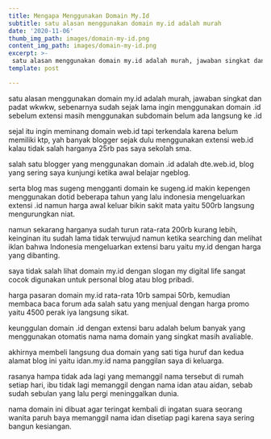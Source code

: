 ```yaml
---
title: Mengapa Menggunakan Domain My.Id
subtitle: satu alasan menggunakan domain my.id adalah murah
date: '2020-11-06'
thumb_img_path: images/domain-my-id.png
content_img_path: images/domain-my-id.png
excerpt: >-
 satu alasan menggunakan domain my.id adalah murah, jawaban singkat dan padat wkwkw, sebenarnya sudah sejak lama ingin menggunakan domain .id sebelum extensi masih menggunakan subdomain belum ada langsung ke .id.
template: post

---
```

satu alasan menggunakan domain my.id adalah murah, jawaban singkat dan padat wkwkw, sebenarnya sudah sejak lama ingin menggunakan domain .id sebelum extensi masih menggunakan subdomain belum ada langsung ke .id

sejal itu ingin meminang domain web.id tapi terkendala karena belum memiliki ktp, yah banyak blogger sejak dulu menggunakan extensi web.id kalau tidak salah harganya 25rb pas saya sekolah sma.

salah satu blogger yang menggunakan domain .id adalah dte.web.id, blog yang sering saya kunjungi ketika awal belajar ngeblog.

serta blog mas sugeng mengganti domain ke sugeng.id makin kepengen menggunakan dotid beberapa tahun yang lalu indonesia mengeluarkan extensi .id namun harga awal keluar bikin sakit mata yaitu 500rb langsung mengurungkan niat.

namun sekarang harganya sudah turun rata-rata 200rb kurang lebih, keinginan itu sudah lama tidak terwujud namun ketika searching dan melihat iklan bahwa Indonesia mengeluarkan extensi baru yaitu my.id dengan harga yang dibanting.

saya tidak salah lihat domain my.id dengan slogan my digital life sangat cocok digunakan untuk personal blog atau blog pribadi.

harga pasaran domain my.id rata-rata 10rb sampai 50rb, kemudian membaca baca forum ada salah satu yang menjual dengan harga promo yaitu 4500 perak iya langsung sikat.

keunggulan domain .id dengan extensi baru adalah belum banyak yang menggunakan otomatis nama nama domain yang singkat masih avaliable.

akhirnya membeli langsung dua domain yang sati tiga huruf dan kedua alamat blog ini yaitu idan.my.id nama panggilan saya di keluarga.

rasanya hampa tidak ada lagi yang memanggil nama tersebut di rumah setiap hari, ibu tidak lagi memanggil dengan nama idan atau aidan, sebab sudah sebulan yang lalu pergi meninggalkan dunia.

nama domain ini dibuat agar teringat kembali di ingatan suara seorang wanita paruh baya memanggil nama idan disetiap pagi karena saya sering bangun kesiangan.